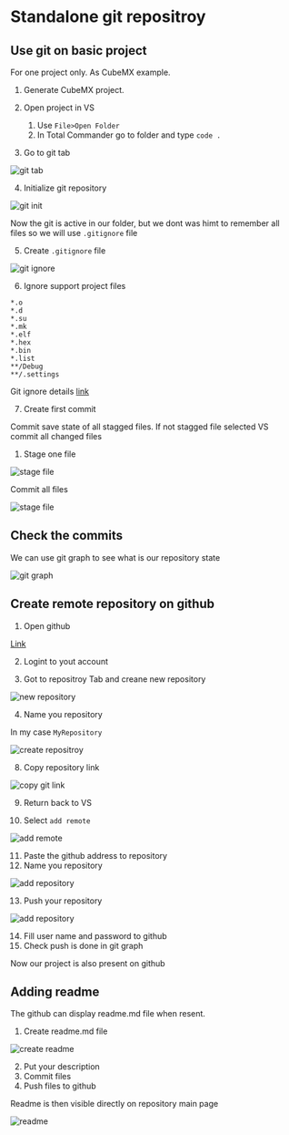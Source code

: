 # Standalone git repositroy

## Use git on basic project

For one project only. As CubeMX example. 

1. Generate CubeMX project.

2. Open project in VS 
   1. Use `File>Open Folder`
   2. In Total Commander go to folder and type `code .`

3. Go to git tab

![git tab](./../img/04.png)

4. Initialize git repository

![git init](./../img/05.png)

Now the git is active in our folder, but we dont was himt to remember all files so we will use `.gitignore` file 

5. Create `.gitignore` file

![git ignore](./../img/06.png)

6. Ignore support project files

```
*.o
*.d
*.su
*.mk
*.elf
*.hex
*.bin
*.list
**/Debug
**/.settings
```

Git ignore details [link](https://git-scm.com/docs/gitignore)

7. Create first commit

Commit save state of all stagged files.
If not stagged file selected VS commit all changed files

   1. Stage one file

![stage file](./../img/07.png)

Commit all files

![stage file](./../img/08.png)

## Check the commits

We can use git graph to see what is our repository state

![git graph](./../img/09.png)

## Create remote repository on github

1. Open github
   
[Link](github.com)

2. Logint to yout account

3. Got to repositroy Tab and creane new repository

![new repository](./../img/10.png)

4. Name you repository

In my case `MyRepository`

![create repositroy](./../img/11.png)

8. Copy repository link

![copy git link](./../img/12.png)

9. Return back to VS

10. Select `add remote`

![add remote](./../img/13.png)

11. Paste the github address to repository
12. Name you repository

![add repository](./../img/14.png)

13. Push your repository

![add repository](./../img/15.png)

14. Fill user name and password to github
15. Check push is done in git graph

Now our project is also present on github

## Adding readme

The github can display readme.md file when resent. 

1. Create readme.md file

![create readme](./../img/16.png)

2. Put your description
3. Commit files
4. Push files to github

Readme is then visible directly on repository main page

![readme](./../img/010.png)
